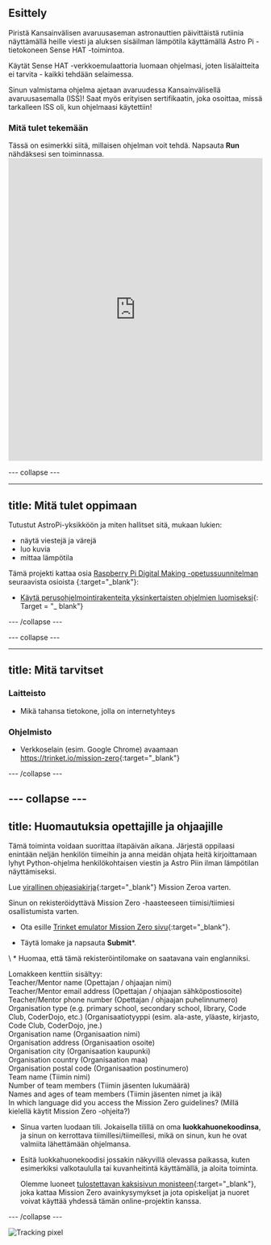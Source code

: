 ## Esittely

Piristä Kansainvälisen avaruusaseman astronauttien päivittäistä rutiinia näyttämällä heille viesti ja aluksen sisäilman lämpötila käyttämällä Astro Pi -tietokoneen Sense HAT -toimintoa.

Käytät Sense HAT -verkkoemulaattoria luomaan ohjelmasi, joten lisälaitteita ei tarvita - kaikki tehdään selaimessa.

Sinun valmistama ohjelma ajetaan avaruudessa Kansainvälisellä avaruusasemalla (ISS)! Saat myös erityisen sertifikaatin, joka osoittaa, missä tarkalleen ISS oli, kun ohjelmaasi käytettiin!

### Mitä tulet tekemään

Tässä on esimerkki siitä, millaisen ohjelman voit tehdä. Napsauta **Run** nähdäksesi sen toiminnassa. <iframe src="https://trinket.io/embed/python/069f6138f7?outputOnly=true&start=result" width="100%" height="600" frameborder="0" marginwidth="0" marginheight="0" allowfullscreen mark="crwd-mark"></iframe> 

\--- collapse \---

* * *

## title: Mitä tulet oppimaan

Tutustut AstroPi-yksikköön ja miten hallitset sitä, mukaan lukien:

+ näytä viestejä ja värejä
+ luo kuvia
+ mittaa lämpötila

Tämä projekti kattaa osia [Raspberry Pi Digital Making -opetussuunnitelman](http://rpf.io/curriculum) seuraavista osioista {:target="_blank"}:

+ [ Käytä perus​​ohjelmointirakenteita yksinkertaisten ohjelmien luomiseksi](https://curriculum.raspberrypi.org/programming/creator/){: Target = "_ blank"}

\--- /collapse \---

\--- collapse \---

* * *

## title: Mitä tarvitset

### Laitteisto

+ Mikä tahansa tietokone, jolla on internetyhteys

### Ohjelmisto

+ Verkkoselain (esim. Google Chrome) avaamaan <https://trinket.io/mission-zero>{:target="_blank"}

\--- /collapse \---

## \--- collapse \---

## title: Huomautuksia opettajille ja ohjaajille

Tämä toiminta voidaan suorittaa iltapäivän aikana. Järjestä oppilaasi enintään neljän henkilön tiimeihin ja anna meidän ohjata heitä kirjoittamaan lyhyt Python-ohjelma henkilökohtaisen viestin ja Astro Piin ilman lämpötilan näyttämiseksi.

Lue [virallinen ohjeasiakirja](https://astro-pi.org/wp-content/uploads/2018/09/Astro_Pi_Mission_Zero_Guidelines_2018_19_V12_pages.pdf){:target="_blank"} Mission Zeroa varten.

Sinun on rekisteröidyttävä Mission Zero -haasteeseen tiimisi/tiimiesi osallistumista varten.

+ Ota esille [Trinket emulator Mission Zero sivu](https://trinket.io/mission-zero/register){:target="_blank"}.

+ Täytä lomake ja napsauta **Submit**\*.

\ * Huomaa, että tämä rekisteröintilomake on saatavana vain englanniksi.

Lomakkeen kenttiin sisältyy:  
Teacher/Mentor name (Opettajan / ohjaajan nimi)  
Teacher/Mentor email address (Opettajan / ohjaajan sähköpostiosoite)  
Teacher/Mentor phone number (Opettajan / ohjaajan puhelinnumero)  
Organisation type (e.g. primary school, secondary school, library, Code Club, CoderDojo, etc.) (Organisaatiotyyppi (esim. ala-aste, yläaste, kirjasto, Code Club, CoderDojo, jne.)  
Organisation name (Organisaation nimi)  
Organisation address (Organisaation osoite)  
Organisation city (Organisaation kaupunki)  
Organisation country (Organisaation maa)  
Organisation postal code (Organisaation postinumero)  
Team name (Tiimin nimi)  
Number of team members (Tiimin jäsenten lukumäärä)  
Names and ages of team members (Tiimin jäsenten nimet ja ikä)  
In which language did you access the Mission Zero guidelines? (Millä kielellä käytit Mission Zero -ohjeita?)

+ Sinua varten luodaan tili. Jokaisella tilillä on oma **luokkahuonekoodinsa**, ja sinun on kerrottava tiimillesi/tiimeillesi, mikä on sinun, kun he ovat valmiita lähettämään ohjelmansa.

+ Esitä luokkahuonekoodisi jossakin näkyvillä olevassa paikassa, kuten esimerkiksi valkotaululla tai kuvanheitintä käyttämällä, ja aloita toiminta.
    
    Olemme luoneet [tulostettavan kaksisivun monisteen](https://astro-pi.org/astro_pi_mission_zero_project_print_out_v10_print/){:target="_blank"}, joka kattaa Mission Zero avainkysymykset ja jota opiskelijat ja nuoret voivat käyttää yhdessä tämän online-projektin kanssa.

\--- /collapse \---

![Tracking pixel](https://code.org/api/hour/begin_raspberrypi_astropi.png)